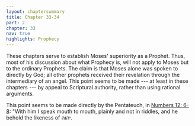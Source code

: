 ```yaml
---
layout: chaptersummary
title: Chapter 33-34
part: 2
chapter: 33
nav: true
highlights: Prophecy
---
```


These chapters serve to establish Moses' superiority as a Prophet. Thus, most of his discussion about what Prophecy is, will not apply to Moses but to the ordinary Prophets. The claim is that Moses alone was spoken to directly by God; all other prophets received their revelation through the intermediary of an angel. This point seems to be made --- at least in these chapters --- by appeal to Scriptural authority, rather than using rational arguments.

This point seems to be made directly by the Pentateuch, in [Numbers 12: 6-8](https://www.sefaria.org/Numbers.12.6?lang=bi&with=all&lang2=en): "With him I speak mouth to mouth, plainly and not in riddles, and he behold the likeness of יהוה.
